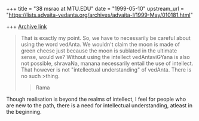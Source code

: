 +++
title = "38 msrao at MTU.EDU"
date = "1999-05-10"
upstream_url = "https://lists.advaita-vedanta.org/archives/advaita-l/1999-May/010181.html"

+++
[Archive link](https://lists.advaita-vedanta.org/archives/advaita-l/1999-May/010181.html)

>
>That is exactly my point. So, we have to necessarily be careful about
>using the word vedAnta. We wouldn't claim the moon is made of green
>cheese just because the moon is sublated in the ultimate sense, would
>we? Without using the intellect vedAntaviGYana is also not possible,
>shravaNa, manana necessarily entail the use of intellect. That however
>is not "intellectual understanding" of vedAnta. There is no such >thing.
> >Rama

Though realisation is beyond the realms of intellect, I feel for people
who are new to the path, there is a need for intellectual understanding,
atleast in the beginning.

